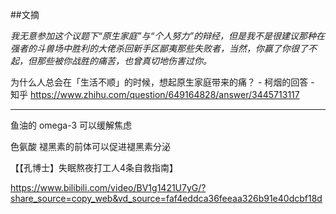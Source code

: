 ##文摘

*我无意参加这个议题下“原生家庭”与“个人努力”的辩经，但是我不是很建议那种在强者的斗兽场中胜利的大佬杀回新手区鄙夷那些失败者，当然，你赢了你很了不起，但那些被你战胜的痛苦，也曾真切地伤害过你。*

为什么人总会在「生活不顺」的时候，想起原生家庭带来的痛？ - 柯烟的回答 - 知乎
https://www.zhihu.com/question/649164828/answer/3445713117

---

鱼油的 omega-3 可以缓解焦虑

色氨酸 褪黑素的前体可以促进褪黑素分泌

【【孔博士】失眠熬夜打工人4条自救指南】 

https://www.bilibili.com/video/BV1g1421U7yG/?share_source=copy_web&vd_source=faf4eddca36feeaa326b91e40dcbf18d